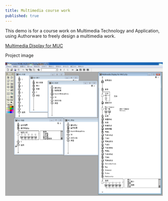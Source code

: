 ```yaml
---
title: Multimedia course work
published: true
---
```


This demo is for a course work on Multimedia Technology and Application, using Authorware to freely design a multimedia work.

[Multimedia Display for MUC](https://www.bilibili.com/video/av81288254)



Project image

![](https://github.com/MaDongao/DongaoMa-portfolio/blob/master/assets/AuthorwareProject.PNG)



